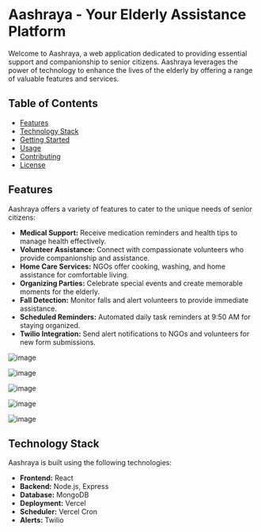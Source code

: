 # Aashraya - Your Elderly Assistance Platform

Welcome to Aashraya, a web application dedicated to providing essential support and companionship to senior citizens. Aashraya leverages the power of technology to enhance the lives of the elderly by offering a range of valuable features and services.

## Table of Contents
- [Features](#features)
- [Technology Stack](#technology-stack)
- [Getting Started](#getting-started)
- [Usage](#usage)
- [Contributing](#contributing)
- [License](#license)

## Features
Aashraya offers a variety of features to cater to the unique needs of senior citizens:

- **Medical Support:** Receive medication reminders and health tips to manage health effectively.
- **Volunteer Assistance:** Connect with compassionate volunteers who provide companionship and assistance.
- **Home Care Services:** NGOs offer cooking, washing, and home assistance for comfortable living.
- **Organizing Parties:** Celebrate special events and create memorable moments for the elderly.
- **Fall Detection:** Monitor falls and alert volunteers to provide immediate assistance.
- **Scheduled Reminders:** Automated daily task reminders at 9:50 AM for staying organized.
- **Twilio Integration:** Send alert notifications to NGOs and volunteers for new form submissions.

![image](https://github.com/anudeepmuppalla1729/SeniorGuardian/assets/72156896/0276e4f1-e3b5-4f10-bfb6-05fc56d090f3)

![image](https://github.com/anudeepmuppalla1729/SeniorGuardian/assets/72156896/bb43ee84-f985-4552-8b67-0d2764329538)

![image](https://github.com/anudeepmuppalla1729/SeniorGuardian/assets/72156896/caa5459c-8fd7-44e0-a2e0-9e58f4dc5919)

![image](https://github.com/anudeepmuppalla1729/SeniorGuardian/assets/72156896/7462a8ef-e3e8-4fb2-9be9-e6bdd3edd7ba)

![image](https://github.com/anudeepmuppalla1729/SeniorGuardian/assets/72156896/f9dc418b-25ce-484a-ad68-ad9453bdb496)

## Technology Stack
Aashraya is built using the following technologies:

- **Frontend:** React
- **Backend:** Node.js, Express
- **Database:** MongoDB
- **Deployment:** Vercel
- **Scheduler:** Vercel Cron
- **Alerts:** Twilio